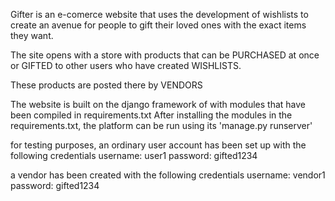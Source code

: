 Gifter is an e-comerce website that uses the development of wishlists 
to create an avenue for people to gift their loved ones with the exact items they want. 

The site opens with a store with products that can be PURCHASED at once or GIFTED to other users who have created WISHLISTS. 

These products are posted there by VENDORS

The website is built on the django framework of with modules that have been compiled in requirements.txt
After installing the modules in the requirements.txt, the platform can be run using its 'manage.py runserver'

for testing purposes, 
an ordinary user account has been set up with the following credentials
username: user1
password: gifted1234

a vendor has been created with the following credentials
username: vendor1
password: gifted1234


